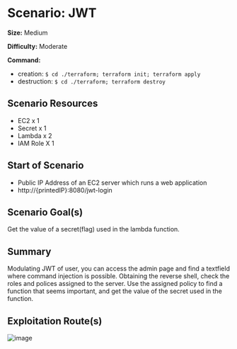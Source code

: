 # Scenario: JWT
**Size:** Medium

**Difficulty:** Moderate

**Command:** 
- creation: `$ cd ./terraform; terraform init; terraform apply`
- destruction: `$ cd ./terraform; terraform destroy`

## Scenario Resources

- EC2 x 1
- Secret x 1
- Lambda x 2
- IAM Role X 1

## Start of Scenario

- Public IP Address of an EC2 server which runs a web application
- http://{printedIP}:8080/jwt-login

## Scenario Goal(s)

Get the value of a secret(flag) used in the lambda function.

## Summary

Modulating JWT of user, you can access the admin page and find a textfield where command injection is possible. Obtaining the reverse shell, check the roles and polices assigned to the server. Use the assigned policy to find a function that seems important, and get the value of the secret used in the function.

## Exploitation Route(s)

![image](https://github.com/chantro/CloudRudolf/assets/108852196/99c5fcf1-b488-4c97-8405-e7363940a5e7)


